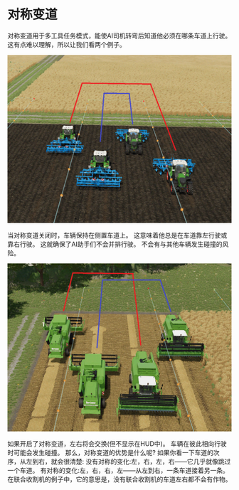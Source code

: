 # 对称变道


对称变道用于多工具任务模式，能使AI司机转弯后知道他必须在哪条车道上行驶。
这有点难以理解，所以让我们看两个例子。


![Image](assets/images/regularchange_0_0_1020_765.png)


当对称变道关闭时，车辆保持在侧置车道上。
这意味着他总是在车道靠左行驶或靠右行驶。
这就确保了AI助手们不会并排行驶。
不会有与其他车辆发生碰撞的风险。


![Image](assets/images/symetricchange_0_0_1020_765.png)


如果开启了对称变道，左右将会交换(但不显示在HUD中)。
车辆在彼此相向行驶时可能会发生碰撞。
那么，对称变道的优势是什么呢?
如果你看一下车道的次序，从左到右，就会很清楚:
没有对称的变化:左，右，左，右——它几乎就像跳过一个车道。
有对称的变化:左，右，右，左——从左到右，一条车道接着另一条。
在联合收割机的例子中，它的意思是，没有联合收割机的车道左右都不会有作物。


